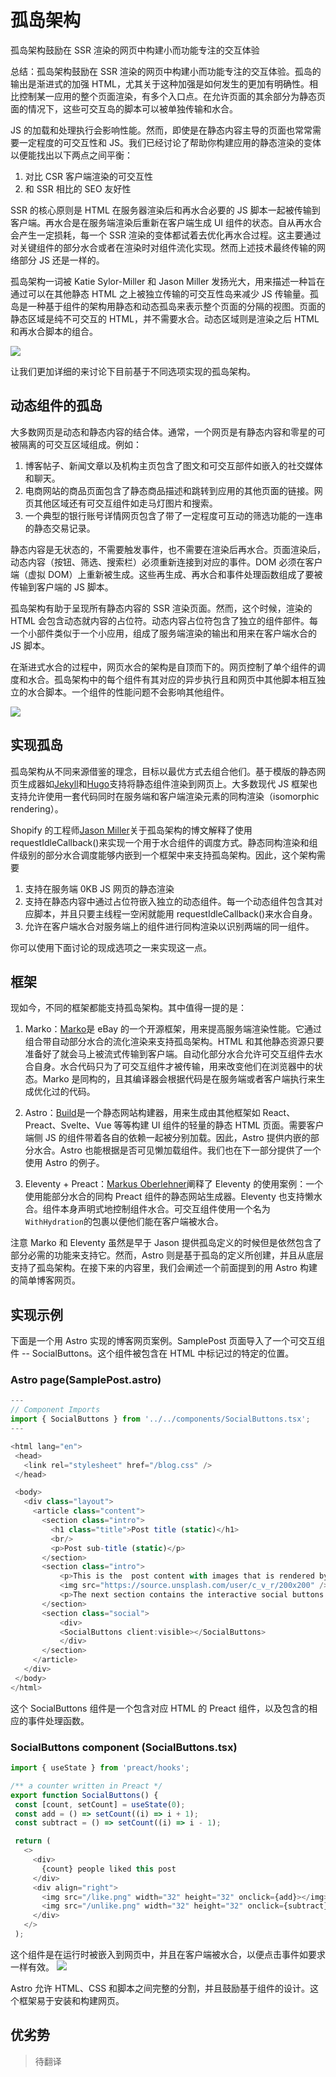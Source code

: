 # 孤岛架构

孤岛架构鼓励在 SSR 渲染的网页中构建小而功能专注的交互体验

总结：孤岛架构鼓励在 SSR 渲染的网页中构建小而功能专注的交互体验。孤岛的输出是渐进式的加强 HTML，尤其关于这种加强是如何发生的更加有明确性。相比控制某一应用的整个页面渲染，有多个入口点。在允许页面的其余部分为静态页面的情况下，这些可交互岛的脚本可以被单独传输和水合。

JS 的加载和处理执行会影响性能。然而，即使是在静态内容主导的页面也常常需要一定程度的可交互性和 JS。我们已经讨论了帮助你构建应用的静态渲染的变体以便能找出以下两点之间平衡：

1. 对比 CSR 客户端渲染的可交互性
2. 和 SSR 相比的 SEO 友好性

SSR 的核心原则是 HTML 在服务器渲染后和再水合必要的 JS 脚本一起被传输到客户端。再水合是在服务端渲染后重新在客户端生成 UI 组件的状态。自从再水合会产生一定损耗，每一个 SSR 渲染的变体都试着去优化再水合过程。这主要通过对关键组件的部分水合或者在渲染时对组件流化实现。然而上述技术最终传输的网络部分 JS 还是一样的。

孤岛架构一词被 Katie Sylor-Miller 和 Jason Miller 发扬光大，用来描述一种旨在通过可以在其他静态 HTML 之上被独立传输的可交互性岛来减少 JS 传输量。孤岛是一种基于组件的架构用静态和动态孤岛来表示整个页面的分隔的视图。页面的静态区域是纯不可交互的 HTML，并不需要水合。动态区域则是渲染之后 HTML 和再水合脚本的组合。

![](../../assets/islands_architecture_1.png)

让我们更加详细的来讨论下目前基于不同选项实现的孤岛架构。

## 动态组件的孤岛

大多数网页是动态和静态内容的结合体。通常，一个网页是有静态内容和零星的可被隔离的可交互区域组成。例如：

1. 博客帖子、新闻文章以及机构主页包含了图文和可交互部件如嵌入的社交媒体和聊天。
2. 电商网站的商品页面包含了静态商品描述和跳转到应用的其他页面的链接。网页其他区域还有可交互组件如走马灯图片和搜索。
3. 一个典型的银行账号详情网页包含了带了一定程度可互动的筛选功能的一连串的静态交易记录。

静态内容是无状态的，不需要触发事件，也不需要在渲染后再水合。页面渲染后，动态内容（按钮、筛选、搜索栏）必须重新连接到对应的事件。DOM 必须在客户端（虚拟 DOM）上重新被生成。这些再生成、再水合和事件处理函数组成了要被传输到客户端的 JS 脚本。

孤岛架构有助于呈现所有静态内容的 SSR 渲染页面。然而，这个时候，渲染的 HTML 会包含动态就内容的占位符。动态内容占位符包含了独立的组件部件。每一个小部件类似于一个小应用，组成了服务端渲染的输出和用来在客户端水合的 JS 脚本。

在渐进式水合的过程中，网页水合的架构是自顶而下的。网页控制了单个组件的调度和水合。孤岛架构中的每个组件有其对应的异步执行且和网页中其他脚本相互独立的水合脚本。一个组件的性能问题不会影响其他组件。

![](../../assets/islands_architecture_2.png)

## 实现孤岛

孤岛架构从不同来源借鉴的理念，目标以最优方式去组合他们。基于模版的静态网页生成器如[Jekyll](https://jekyllrb.com/)和[Hugo](https://gohugo.io/)支持将静态组件渲染到网页上。大多数现代 JS 框架也支持允许使用一套代码同时在服务端和客户端渲染元素的同构渲染（isomorphic rendering）。

Shopify 的工程师[Jason Miller](https://github.com/developit)关于孤岛架构的博文解释了使用 requestIdleCallback()来实现一个用于水合组件的调度方式。静态同构渲染和组件级别的部分水合调度能够内嵌到一个框架中来支持孤岛架构。因此，这个架构需要

1. 支持在服务端 0KB JS 网页的静态渲染
2. 支持在静态内容中通过占位符嵌入独立的动态组件。每一个动态组件包含其对应脚本，并且只要主线程一空闲就能用 requestIdleCallback()来水合自身。
3. 允许在客户端水合对服务端上的组件进行同构渲染以识别两端的同一组件。

你可以使用下面讨论的现成选项之一来实现这一点。

## 框架

现如今，不同的框架都能支持孤岛架构。其中值得一提的是：

1. Marko：[Marko](https://markojs.com/)是 eBay 的一个开源框架，用来提高服务端渲染性能。它通过组合带自动部分水合的流化渲染来支持孤岛架构。HTML 和其他静态资源只要准备好了就会马上被流式传输到客户端。自动化部分水合允许可交互组件去水合自身。水合代码只为了可交互组件才被传输，用来改变他们在浏览器中的状态。Marko 是同构的，且其编译器会根据代码是在服务端或者客户端执行来生成优化过的代码。

2. Astro：[Build](https://astro.build/)是一个静态网站构建器，用来生成由其他框架如 React、Preact、Svelte、Vue 等等构建 UI 组件的轻量的静态 HTML 页面。需要客户端侧 JS 的组件带着各自的依赖一起被分别加载。因此，Astro 提供内嵌的部分水合。Astro 也能根据是否可见懒加载组件。我们也在下一部分提供了一个使用 Astro 的例子。

3. Eleventy + Preact：[Markus Oberlehner](https://markus.oberlehner.net/blog/building-partially-hydrated-progressively-enhanced-static-websites-with-isomorphic-preact-and-eleventy/#lazy-hydration)阐释了 Eleventy 的使用案例：一个使用能部分水合的同构 Preact 组件的静态网站生成器。Eleventy 也支持懒水合。组件本身声明式地控制组件水合。可交互组件使用一个名为`WithHydration`的包裹以便他们能在客户端被水合。

注意 Marko 和 Eleventy 虽然是早于 Jason 提供孤岛定义的时候但是依然包含了部分必需的功能来支持它。然而，Astro 则是基于孤岛的定义所创建，并且从底层支持了孤岛架构。在接下来的内容里，我们会阐述一个前面提到的用 Astro 构建的简单博客网页。

## 实现示例

下面是一个用 Astro 实现的博客网页案例。SamplePost 页面导入了一个可交互组件 -- SocialButtons。这个组件被包含在 HTML 中标记过的特定的位置。

### Astro page(SamplePost.astro)

```javascript
---
// Component Imports
import { SocialButtons } from '../../components/SocialButtons.tsx';
---

<html lang="en">
 <head>
   <link rel="stylesheet" href="/blog.css" />
 </head>

 <body>
   <div class="layout">
     <article class="content">
       <section class="intro">
         <h1 class="title">Post title (static)</h1>
         <br/>
         <p>Post sub-title (static)</p>
       </section>
       <section class="intro">
           <p>This is the  post content with images that is rendered by the server.</p>
           <img src="https://source.unsplash.com/user/c_v_r/200x200" />
           <p>The next section contains the interactive social buttons component which includes its script.</p>
       </section>
       <section class="social">
           <div>
           <SocialButtons client:visible></SocialButtons>
           </div>
       </section>
     </article>
   </div>
 </body>
</html>
```

这个 SocialButtons 组件是一个包含对应 HTML 的 Preact 组件，以及包含的相应的事件处理函数。

### SocialButtons component (SocialButtons.tsx)

```javascript
import { useState } from 'preact/hooks';

/** a counter written in Preact */
export function SocialButtons() {
 const [count, setCount] = useState(0);
 const add = () => setCount((i) => i + 1);
 const subtract = () => setCount((i) => i - 1);

 return (
   <>
     <div>
       {count} people liked this post
     </div>
     <div align="right">
       <img src="/like.png" width="32" height="32" onclick={add}></img>
       <img src="/unlike.png" width="32" height="32" onclick={subtract}></img>
     </div>
   </>
 );
```

这个组件是在运行时被嵌入到网页中，并且在客户端被水合，以便点击事件如要求一样有效。
![](../../assets/islands_architecture_3.png)

Astro 允许 HTML、CSS 和脚本之间完整的分割，并且鼓励基于组件的设计。这个框架易于安装和构建网页。

## 优劣势

> 待翻译
